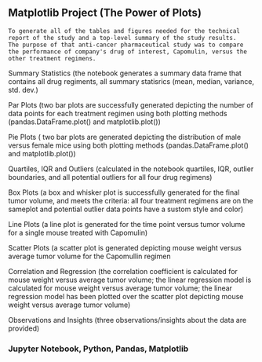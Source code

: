 ## Matplotlib Project (The Power of Plots)

    To generate all of the tables and figures needed for the technical report of the study and a top-level summary of the study results. 
    The purpose of that anti-cancer pharmaceutical study was to compare the performance of company's drug of interest, Capomulin, versus the other treatment regimens. 

Summary Statistics (the notebook generates a summary data frame that contains all drug regiments, all summary statisrics (mean, median, variance, std. dev.)

Par Plots (two bar plots are successfully generated depicting the number of data points for each treatment regimen using both plotting methods (pandas.DataFrame.plot() and matplotlib.plot())

Pie Plots ( two bar plots are generated depicting the distribution of male versus female mice using both plotting methods (pandas.DataFrame.plot() and matplotlib.plot())

Quartiles, IQR and Outliers (calculated in the notebook quartiles, IQR, outlier boundaries, and all potential outliers for all four drug regimens)

Box Plots (a box and whisker plot is successfully generated for the final tumor volume, and meets the criteria: all four treatment regimens are on the sameplot and potential outlier data points have a sustom style and color)

Line Plots (a line plot is generated for the time point versus tumor volume for a single mouse treated with Capomulin)

Scatter Plots (a scatter plot is generated depicting mouse weight versus average tumor volume for the Capomullin regimen

Correlation and Regression (the correlation coefficient is calculated for mouse weight versus average tumor volume; the linear regression model is calculated for mouse weight versus average tumor volume; the linear regression model has been plotted over the scatter plot depicting mouse weight versus average tumor volume)

Observations and Insights (three observations/insights about the data are provided)


### Jupyter Notebook, Python, Pandas, Matplotlib
